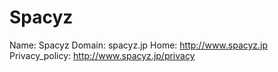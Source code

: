 
# Spacyz

Name: Spacyz
Domain: spacyz.jp
Home: http://www.spacyz.jp
Privacy_policy: http://www.spacyz.jp/privacy
